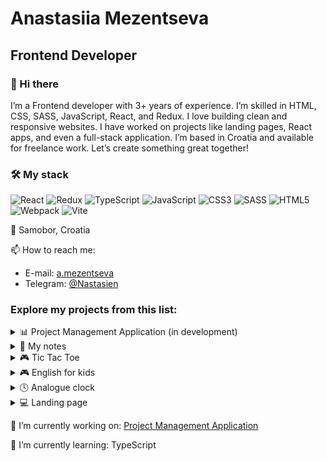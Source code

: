 # Anastasiia Mezentseva
## Frontend Developer
### 👋 Hi there
I’m a Frontend developer with 3+ years of experience. I’m skilled in HTML, CSS, SASS, JavaScript, React, and Redux. I love building clean and responsive websites. I have worked on projects like landing pages, React apps, and even a full-stack application. I’m based in Croatia and available for freelance work. Let’s create something great together!

### 🛠️ My stack
![React](https://img.shields.io/badge/react-%2320232a.svg?style=for-the-badge&logo=react&logoColor=%2361DAFB)
![Redux](https://img.shields.io/badge/redux-%23593d88.svg?style=for-the-badge&logo=redux&logoColor=white)
![TypeScript](https://img.shields.io/badge/typescript-%23007ACC.svg?style=for-the-badge&logo=typescript&logoColor=white)
![JavaScript](https://img.shields.io/badge/javascript-%23323330.svg?style=for-the-badge&logo=javascript&logoColor=%23F7DF1E)
![CSS3](https://img.shields.io/badge/css3-%231572B6.svg?style=for-the-badge&logo=css3&logoColor=white)
![SASS](https://img.shields.io/badge/Sass-CC6699?style=for-the-badge&logo=sass&logoColor=white)
![HTML5](https://img.shields.io/badge/html5-%23E34F26.svg?style=for-the-badge&logo=html5&logoColor=white)
![Webpack](https://img.shields.io/badge/webpack-%238DD6F9.svg?style=for-the-badge&logo=webpack&logoColor=black)
![Vite](https://img.shields.io/badge/vite-%23646CFF.svg?style=for-the-badge&logo=vite&logoColor=white)

📍 Samobor, Croatia

📫 How to reach me:
- E-mail: [a.mezentseva](mailto:a.mezentseva@hotmail.com)
- Telegram: [@Nastasien](https://t.me/Nastasien)


### Explore my projects from this list:

<details><summary>📊 Project Management Application (in development)</summary>
  <br>

  | Description | Deployed app | Repository | Technologies stack |
  | :---: | :---: | :---: | :---: |
  | A full-stack Kanban board with user authentication, drag-and-drop functionality and multi-language support (Russian and English) | temporarily not available | [Project-Management-App](https://github.com/nst-mznts/Project-Management-App) | React, Redux, REST API, TypeScript, JS, HTML5, SASS, Node.js, Express, MongoDB |
  
  ![project image](https://github.com/nst-mznts/Project-Management-App/blob/frontend/public/Project_Management_App.png)
  
</details>

<details><summary>📝 My notes</summary>
  <br>

  | Description | Deployed app | Repository | Technologies stack |
  | :---: | :---: | :---: | :---: |
  | This is a React application for creating, storing and editing notes. Additionally, users can add tags to notes and use the search bar to filter notes based on keywords. | [my_notes](https://nst-mznts.github.io/my_notes/) | [my_notes](https://github.com/nst-mznts/my_notes) | React, JS, HTML5, SASS |
  
  ![project image](https://github.com/nst-mznts/my_notes/blob/dev/public/my_notes_large.png)
  
</details>

<details><summary>🎮 Tic Tac Toe</summary>
  <br>

  | Description | Deployed app | Repository | Technologies stack |
  | :---: | :---: | :---: | :---: |
  | A game against AI with three difficulty levels and playing field sizes. There is also a game mode against another person | [tic_tac_toe](https://nst-mznts.github.io/tic_tac_toe/) | [tic_tac_toe](https://github.com/nst-mznts/tic_tac_toe) | React, JS, HTML5, SASS |
  
  ![project image](https://github.com/nst-mznts/tic_tac_toe/blob/dev/public/Tic_Tac_Toe.png)
  
</details>

<details><summary>🎮 English for kids</summary>
  <br>

  | Description | Deployed app | Repository | Technologies stack |
  | :---: | :---: | :---: | :---: |
  | A memory game with interactive learning modes and statistic | [English_for_kids](https://nst-mznts.github.io/English_for_kids/) | [English_for_kids](https://github.com/nst-mznts/English_for_kids) | JS, WebPack, HTML5, SASS |
  
  ![project image](https://github.com/nst-mznts/English_for_kids/blob/project/src/assets/img/English_for_kids.jpg)
  
</details>

<details><summary>🕓 Analogue clock</summary>
  <br>

  | Description | Deployed app | Repository | Technologies stack |
  | :---: | :---: | :---: | :---: |
  | An analogue clock that shows the current time | [analogue_clock](https://nst-mznts.github.io/analogue_clock/) | [analogue_clock](https://github.com/nst-mznts/analogue_clock) | JS, HTML5, CSS3 |
  
  ![project image](https://github.com/nst-mznts/analogue_clock/blob/main/clock.png)
  
</details>

<details><summary>💻 Landing page</summary>
  <br>

  | Description | Deployed app | Repository | Technologies stack |
  | :---: | :---: | :---: | :---: |
  | Responsive landing page layout using Vanilla JS, HTML and CSS | [landing_page](https://nst-mznts.github.io/landing_page/) | [landing_page](https://github.com/nst-mznts/landing_page/tree/develop) | JS, HTML5, CSS3 |
  
  ![project image](https://github.com/nst-mznts/landing_page/blob/develop/landing_page.png)
  
</details>


🔭 I’m currently working on: [Project Management Application](https://github.com/nst-mznts/Project-Management-App)

🌱 I’m currently learning: TypeScript

<!--
**nst-mznts/nst-mznts** is a ✨ _special_ ✨ repository because its `README.md` (this file) appears on your GitHub profile.

Here are some ideas to get you started:

- 🔭 I’m currently working on Project Management Application
- 🌱 I’m currently learning TypeScript
- 👯 I’m looking to collaborate on ...
- 🤔 I’m looking for help with ...
- 💬 Ask me about ...
- 📫 How to reach me: ...
- 😄 Pronouns: ...
- ⚡ Fun fact: ...
-->
